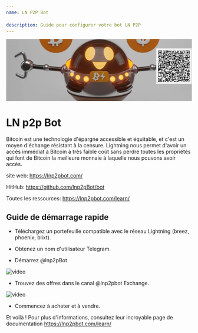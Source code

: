 ```yaml
---
name: LN P2P Bot

description: Guide pour configurer votre bot LN P2P
---
```


![cover](assets/cover.jpeg)

# LN p2p Bot

Bitcoin est une technologie d'épargne accessible et équitable, et c'est un moyen d'échange résistant à la censure. Lightning nous permet d'avoir un accès immédiat à Bitcoin à très faible coût sans perdre toutes les propriétés qui font de Bitcoin la meilleure monnaie à laquelle nous pouvons avoir accès.

site web: https://lnp2pbot.com/

HitHub: https://github.com/lnp2pBot/bot

Toutes les ressources: https://lnp2pbot.com/learn/

## Guide de démarrage rapide

- Téléchargez un portefeuille compatible avec le réseau Lightning (breez, phoenix, blixt).

- Obtenez un nom d'utilisateur Telegram.

- Démarrez @lnp2pBot

![video](assets/1.gif)

- Trouvez des offres dans le canal @lnp2pbot Exchange.

![video](assets/2.gif)

- Commencez à acheter et à vendre.

Et voilà ! Pour plus d'informations, consultez leur incroyable page de documentation https://lnp2pbot.com/learn/
